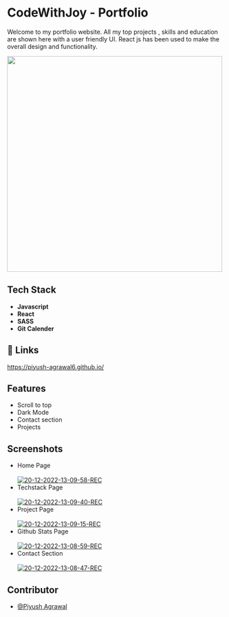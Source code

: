 # CodeWithJoy - Portfolio
Welcome to my portfolio website. All my top projects , skills and education are shown here with a user friendly UI. React js has been used to make the overall design and functionality.

<img src="https://i.ibb.co/SPS4w4Y/Blue-and-Black-Minimal-Geek-Code-Logo.png" width="500">


## Tech Stack

- **Javascript**
- **React**
- **SASS**
- **Git Calender**


## 🔗 Links

https://piyush-agrawal6.github.io/

## Features

- Scroll to top
- Dark Mode
- Contact section
- Projects

## Screenshots

- Home Page <br/> <br/>
<a href="https://ibb.co/3YC68h9"><img src="https://i.ibb.co/GPjVMqJ/21-12-2022-13-53-42-REC.png" alt="20-12-2022-13-09-58-REC" border="0"></a>
- Techstack Page <br/> <br/>
<a href="https://ibb.co/0h5sT5m"><img src="https://i.ibb.co/0GFc2wT/21-12-2022-13-53-58-REC.png" alt="20-12-2022-13-09-40-REC" border="0"></a>
- Project Page <br/> <br/>
<a href="https://ibb.co/SsgSYdD"><img src="https://i.ibb.co/sJjdvRs/21-12-2022-13-54-18-REC.png" alt="20-12-2022-13-09-15-REC" border="0"></a>
- Github Stats Page <br/> <br/>
<a href="https://ibb.co/qdnVVK1"><img src="https://i.ibb.co/GHbJw78/21-12-2022-13-54-31-REC.png" alt="20-12-2022-13-08-59-REC" border="0"></a>
- Contact Section <br/> <br/>
<a href="https://ibb.co/C542Sp2"><img src="https://i.ibb.co/MG046G2/21-12-2022-13-54-47-REC.png" alt="20-12-2022-13-08-47-REC" border="0"></a>


## Contributor

- [@Piyush Agrawal](https://github.com/piyush-agrawal6)

